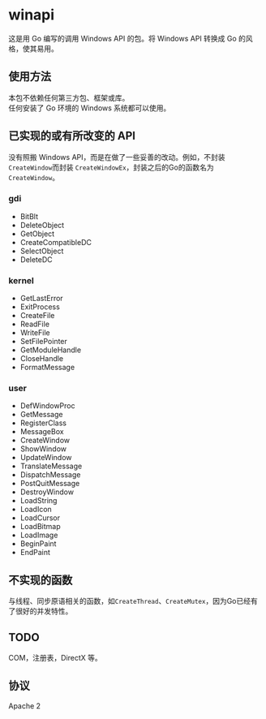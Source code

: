 # winapi #
这是用 Go 编写的调用 Windows API 的包。将 Windows API 转换成 Go 的风格，使其易用。

## 使用方法 ##

本包不依赖任何第三方包、框架或库。  
任何安装了 Go 环境的 Windows 系统都可以使用。

## 已实现的或有所改变的 API ##

没有照搬 Windows API，而是在做了一些妥善的改动。例如，不封装`CreateWindow`而封装 `CreateWindowEx`，封装之后的Go的函数名为`CreateWindow`。

### gdi ###
- BitBlt
- DeleteObject
- GetObject
- CreateCompatibleDC
- SelectObject
- DeleteDC

### kernel ###
- GetLastError
- ExitProcess
- CreateFile
- ReadFile
- WriteFile
- SetFilePointer
- GetModuleHandle
- CloseHandle
- FormatMessage

### user ###
- DefWindowProc
- GetMessage
- RegisterClass
- MessageBox
- CreateWindow
- ShowWindow
- UpdateWindow
- TranslateMessage
- DispatchMessage
- PostQuitMessage
- DestroyWindow
- LoadString
- LoadIcon
- LoadCursor
- LoadBitmap
- LoadImage
- BeginPaint
- EndPaint

## 不实现的函数 ##
与线程、同步原语相关的函数，如`CreateThread`、`CreateMutex`，因为Go已经有了很好的并发特性。

## TODO ##
COM，注册表，DirectX 等。

## 协议 ##
Apache 2
